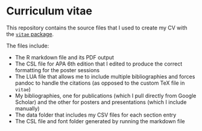 # Curriculum vitae
This repository contains the source files that I used to create my CV with the [`vitae` package](https://github.com/mitchelloharawild/vitae).

The files include:
- The R markdown file and its PDF output
- The CSL file for APA 6th edition that I edited to produce the correct formatting for the poster sessions
- The LUA file that allows me to include multiple bibliographies and forces pandoc to handle the citations (as opposed to the custom TeX file in `vitae`)
- My bibliographies, one for publications (which I pull directly from Google Scholar) and the other for posters and presentations (which I include manually)
- The data folder that includes my CSV files for each section entry
- The CSL file and font folder generated by running the markdown file
